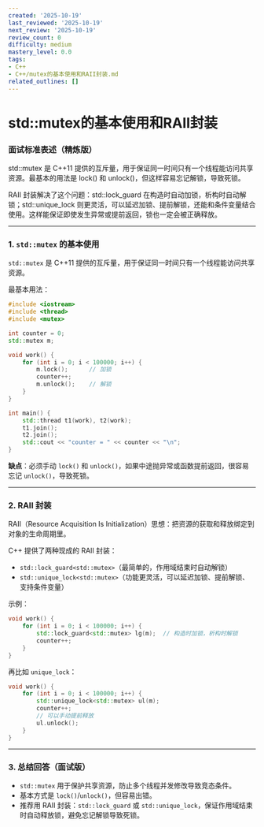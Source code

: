 ```yaml
---
created: '2025-10-19'
last_reviewed: '2025-10-19'
next_review: '2025-10-19'
review_count: 0
difficulty: medium
mastery_level: 0.0
tags:
- C++
- C++/mutex的基本使用和RAII封装.md
related_outlines: []
---
```


# std::mutex的基本使用和RAII封装

### 面试标准表述（精炼版）
std::mutex 是 C++11 提供的互斥量，用于保证同一时间只有一个线程能访问共享资源。最基本的用法是 lock() 和 unlock()，但这样容易忘记解锁，导致死锁。

RAII 封装解决了这个问题：std::lock_guard 在构造时自动加锁，析构时自动解锁；std::unique_lock 则更灵活，可以延迟加锁、提前解锁，还能和条件变量结合使用。这样能保证即使发生异常或提前返回，锁也一定会被正确释放。

---

### 1. `std::mutex` 的基本使用

`std::mutex` 是 C++11 提供的互斥量，用于保证同一时间只有一个线程能访问共享资源。

最基本用法：

```cpp
#include <iostream>
#include <thread>
#include <mutex>

int counter = 0;
std::mutex m;

void work() {
    for (int i = 0; i < 100000; i++) {
        m.lock();      // 加锁
        counter++;
        m.unlock();    // 解锁
    }
}

int main() {
    std::thread t1(work), t2(work);
    t1.join();
    t2.join();
    std::cout << "counter = " << counter << "\n";
}
```

**缺点**：必须手动 `lock()` 和 `unlock()`，如果中途抛异常或函数提前返回，很容易忘记 `unlock()`，导致死锁。

---

### 2. RAII 封装

RAII（Resource Acquisition Is Initialization）思想：把资源的获取和释放绑定到对象的生命周期里。

C++ 提供了两种现成的 RAII 封装：

* `std::lock_guard<std::mutex>`（最简单的，作用域结束时自动解锁）
* `std::unique_lock<std::mutex>`（功能更灵活，可以延迟加锁、提前解锁、支持条件变量）

示例：

```cpp
void work() {
    for (int i = 0; i < 100000; i++) {
        std::lock_guard<std::mutex> lg(m);  // 构造时加锁，析构时解锁
        counter++;
    }
}
```

再比如 `unique_lock`：

```cpp
void work() {
    for (int i = 0; i < 100000; i++) {
        std::unique_lock<std::mutex> ul(m);
        counter++;
        // 可以手动提前释放
        ul.unlock();
    }
}
```

---

### 3. 总结回答（面试版）

* `std::mutex` 用于保护共享资源，防止多个线程并发修改导致竞态条件。
* 基本方式是 `lock()`/`unlock()`，但容易出错。
* 推荐用 RAII 封装：`std::lock_guard` 或 `std::unique_lock`，保证作用域结束时自动释放锁，避免忘记解锁导致死锁。
